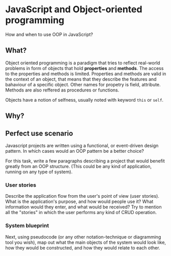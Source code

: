 # JavaScript and Object-oriented programming
How and when to use OOP in JavaScript?

## What?
Object oriented programming is a paradigm that tries to reflect real-world problems in form of objects that hold **properties** and **methods**. 
The access to the properties and methods is limited. Properties and methods are valid in the context of an object, that means that they describe
the features and bahaviour of a specific object. Other names for propetry is field, attribute. Methods are also reffered as procedures or functions.

Objects have a notion of selfness, usually noted with keyword `this` or `self`.

## Why?

## Perfect use scenario
Javascript projects are written using a functional, or event-driven design pattern. In which cases would an OOP pattern be a better choice?

For this task, write a few paragraphs describing a project that would benefit greatly from an OOP structure. (This could be any kind of application, running on any type of system). 

### User stories
Describe the application flow from the user's point of view (user stories). What is the application's purpose, and how would people use it? What information would they enter, and what would be received? Try to mention all the "stories" in which the user performs any kind of CRUD operation.

### System blueprint
Next, using pseudocode (or any other notation-technique or diagramming tool you wish), map out what the main objects of the system would look like, how they would be constructed, and how they would relate to each other. 
